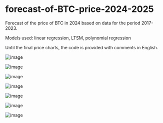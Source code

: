 # forecast-of-BTC-price-2024-2025
Forecast of the price of BTC in 2024 based on data for the period 2017-2023.

Models used: linear regression, LTSM, polynomial regression

Until the final price charts, the code is provided with comments in English.

![image](https://github.com/gppoleshkin/forecast-of-BTC-price-2024-2025/assets/150899409/6962ddf3-fc60-4af1-a6f5-cc96d59b209c)



![image](https://github.com/gppoleshkin/forecast-of-BTC-price-2024-2025/assets/150899409/e5935701-b2c5-449c-8153-7379a93d60d5)



![image](https://github.com/gppoleshkin/forecast-of-BTC-price-2024-2025/assets/150899409/480a3382-4d77-4c65-86f0-ba6cb9043f85)

![image](https://github.com/gppoleshkin/forecast-of-BTC-price-2024-2025/assets/150899409/1b271cb3-25ee-4bf1-a237-f26fdb19f159)

![image](https://github.com/gppoleshkin/forecast-of-BTC-price-2024-2025/assets/150899409/af1238fc-73d0-49da-bd14-0958f2b95689)

![image](https://github.com/gppoleshkin/forecast-of-BTC-price-2024-2025/assets/150899409/6bee47e7-ea08-479d-9ce1-ae253403e85f)



![image](https://github.com/gppoleshkin/forecast-of-BTC-price-2024-2025/assets/150899409/dec279ea-ef63-4401-aacd-ce51616cfa14)


